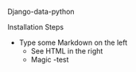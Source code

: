 Django-data-python


Installation Steps
- Type some Markdown on the left
  - See HTML in the right
  - Magic
  -test


